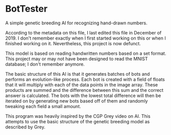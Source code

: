 # BotTester
A simple genetic breeding AI for recognizing hand-drawn numbers.

According to the metadata on this file, I last edited this file in December of 2019. I don't remember exactly when I first started working on this or when I finished working on it. Nevertheless, this project is now defunct.

This model is based on reading handwritten numbers based on a set format. This project may or may not have been designed to read the MNIST database; I don't remember anymore.

The basic structure of this AI is that it generates batches of bots and performs an evolution-like process. Each bot is created with a field of floats that it will multiply with each of the data points in the image array. These products are summed and the difference between this sum and the correct answer is calculated. The bots with the lowest total difference will then be iterated on by generating new bots based off of them and randomly tweaking each field a small amount.

This program was heavily inspired by the CGP Grey video on AI. This attempts to use the basic structure of the genetic breeding model as described by Grey.
